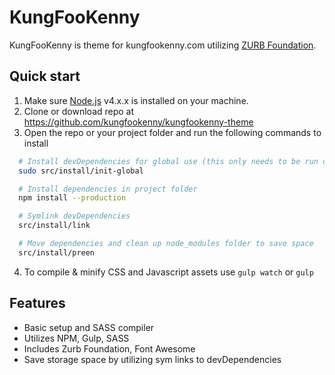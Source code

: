 # KungFooKenny

KungFooKenny is theme for kungfookenny.com utilizing [ZURB Foundation](http://foundation.zurb.com).

## Quick start

1. Make sure [Node.js](http://nodejs.org) v4.x.x is installed on your machine.
2. Clone or download repo at https://github.com/kungfookenny/kungfookenny-theme
3. Open the repo or your project folder and run the following commands to install
  ```bash
    # Install devDependencies for global use (this only needs to be run once)
    sudo src/install/init-global

    # Install dependencies in project folder
    npm install --production

    # Symlink devDependencies
    src/install/link

    # Move dependencies and clean up node_modules folder to save space
    src/install/preen

  ```
4. To compile & minify CSS and Javascript assets use `gulp watch` or `gulp`

## Features

* Basic setup and SASS compiler
* Utilizes NPM, Gulp, SASS
* Includes Zurb Foundation, Font Awesome
* Save storage space by utilizing sym links to devDependencies